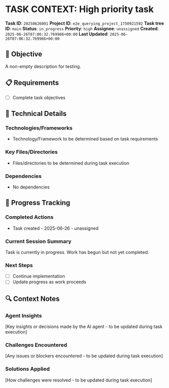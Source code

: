 # TASK CONTEXT: High priority task

**Task ID**: `20250626001`
**Project ID**: `e2e_querying_project_1750921592`
**Task tree ID**: `main`
**Status**: `in_progress`
**Priority**: `high`
**Assignee**: `unassigned`
**Created**: `2025-06-26T07:06:32.769986+00:00`
**Last Updated**: `2025-06-26T07:06:32.769986+00:00`

## 🎯 Objective
A non-empty description for testing.

## 📋 Requirements
- [ ] Complete task objectives

## 🔧 Technical Details
### Technologies/Frameworks
- Technology/Framework to be determined based on task requirements

### Key Files/Directories
- Files/directories to be determined during task execution

### Dependencies
- No dependencies

## 🚀 Progress Tracking
### Completed Actions
- Task created - 2025-06-26 - unassigned

### Current Session Summary
Task is currently in progress. Work has begun but not yet completed.

### Next Steps
- [ ] Continue implementation
- [ ] Update progress as work proceeds

## 🔍 Context Notes
### Agent Insights
[Key insights or decisions made by the AI agent - to be updated during task execution]

### Challenges Encountered
[Any issues or blockers encountered - to be updated during task execution]

### Solutions Applied
[How challenges were resolved - to be updated during task execution]
